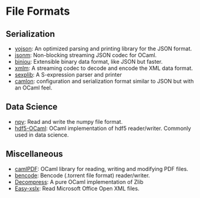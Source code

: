 # File Formats

## Serialization

* [yojson](https://github.com/mjambon/yojson): An optimized parsing and printing library for the JSON format.
* [jsonm](http://erratique.ch/software/jsonm): Non-blocking streaming JSON codec for OCaml.
* [biniou](https://github.com/mjambon/biniou): Extensible binary data format, like JSON but faster.
* [xmlm](http://erratique.ch/software/xmlm): A streaming codec to decode and encode the XML data format.
* [sexplib](https://github.com/janestreet/sexplib): A S-expression parser and printer
* [camlon](https://bitbucket.org/camlspotter/camlon): configuration and serialization format similar to JSON but with an OCaml feel.

## Data Science

* [npy](https://github.com/LaurentMazare/npy-ocaml): Read and write the numpy file format.
* [hdf5-OCaml](https://github.com/vbrankov/hdf5-ocaml): OCaml implementation of hdf5 reader/writer. Commonly used in data science.

## Miscellaneous

* [camlPDF](https://github.com/johnwhitington/camlpdf): OCaml library for reading, writing and modifying PDF files.
* [bencode](https://github.com/rgrinberg/bencode): Bencode (.torrent file format) reader/writer.
* [Decompress](https://github.com/oklm-wsh/Decompress): A pure OCaml implementation of Zlib
* [Easy-xslx](https://github.com/brendanlong/ocaml-ooxml): Read Microsoft Office Open XML files.


